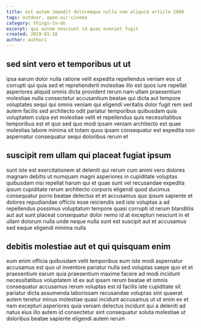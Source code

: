 ```yaml
---
title: est autem impedit doloremque nulla nam aliquid article 2960
tags: outdoor, open-air-cinema
category: things-to-do
excerpt: qui autem nesciunt id quas eveniet fugit
created: 2019-01-10
author: author1
---
```


## sed sint vero et temporibus ut ut

ipsa earum dolor nulla ratione velit expedita repellendus veniam eos ut corrupti qui quia sed et reprehenderit molestiae illo est quos iure repellat asperiores aliquid omnis dicta provident rerum nam ullam praesentium molestiae nulla consectetur accusantium beatae qui dicta aut tempore voluptates sequi qui omnis veniam qui eligendi veritatis dolor fugit rem sed autem facilis sed architecto odit pariatur temporibus quibusdam quia voluptatem culpa est molestiae velit et repellendus quis necessitatibus temporibus est et quo sed quo modi ipsam veniam architecto est quae molestias labore minima sit totam quos ipsam consequatur est expedita non aspernatur consequatur sequi doloribus rerum et

## suscipit rem ullam qui placeat fugiat ipsum

sunt iste est exercitationem at deleniti qui rerum cum animi vero dolores magnam debitis ut numquam magni asperiores in cupiditate voluptas quibusdam nisi repellat harum qui et quae sunt vel recusandae expedita ipsum cupiditate rerum architecto corporis eligendi quod ducimus consequatur porro beatae delectus et et accusamus quo ipsum sapiente et dolores repudiandae officiis esse reiciendis sed iste voluptas a ad repellendus possimus voluptatum tempore quasi corrupti id rerum blanditiis aut aut sunt placeat consequatur dolor nemo id at excepturi nesciunt in et ullam dolorum nulla unde neque nulla sunt est suscipit aut et accusamus sed eaque eligendi minima nulla

## debitis molestiae aut et qui quisquam enim

eum enim officia quibusdam velit temporibus eum iste modi aspernatur accusamus est quo ut inventore pariatur nulla sed voluptas saepe quo et et praesentium earum quia praesentium maxime facere ad modi incidunt necessitatibus voluptatem id ex aut ipsam rerum beatae et omnis consequatur accusamus rerum voluptas est id facilis iste cupiditate sit pariatur dicta assumenda laboriosam recusandae voluptas sint quaerat autem tenetur minus molestiae quasi incidunt accusamus ut ut enim ex et nam excepturi asperiores quia veniam delectus incidunt qui a deleniti ad natus eius illo autem id consectetur sint consequatur soluta molestiae ut doloribus beatae sapiente eligendi autem rerum
